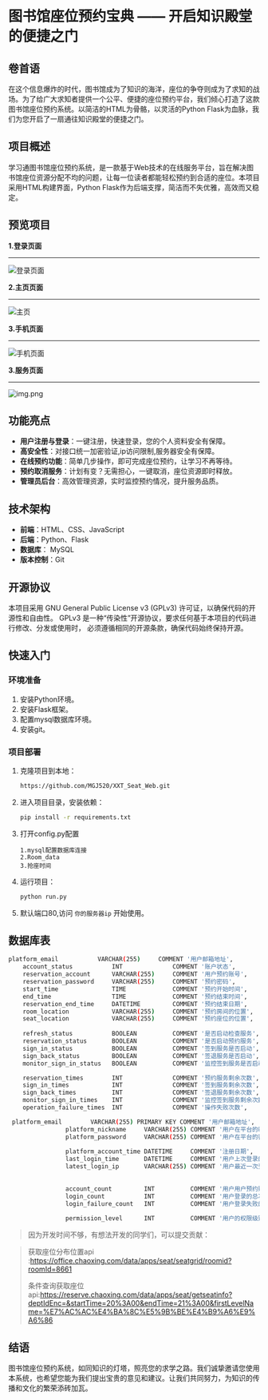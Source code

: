 # 图书馆座位预约宝典 —— 开启知识殿堂的便捷之门

## 卷首语

在这个信息爆炸的时代，图书馆成为了知识的海洋，座位的争夺则成为了求知的战场。为了给广大求知者提供一个公平、便捷的座位预约平台，我们倾心打造了这款图书馆座位预约系统。以简洁的HTML为骨骼，以灵活的Python
Flask为血脉，我们为您开启了一扇通往知识殿堂的便捷之门。

## 项目概述

学习通图书馆座位预约系统，是一款基于Web技术的在线服务平台，旨在解决图书馆座位资源分配不均的问题，让每一位读者都能轻松预约到合适的座位。本项目采用HTML构建界面，Python
Flask作为后端支撑，简洁而不失优雅，高效而又稳定。

## 预览项目


**1.登录页面**

---
![登录页面](makedown/img.png)

**2.主页页面**

---
![主页](makedown/img1.png)

**3.手机页面**

---
![手机页面](makedown/img2.png)

**3.服务页面**

---
![img.png](makedown/img3.png)


## 功能亮点

- **用户注册与登录**：一键注册，快速登录，您的个人资料安全有保障。
- **高安全性**：对接口统一加密验证,ip访问限制,服务器安全有保障。
- **在线预约功能**：简单几步操作，即可完成座位预约，让学习不再等待。
- **预约取消服务**：计划有变？无需担心，一键取消，座位资源即时释放。
- **管理员后台**：高效管理资源，实时监控预约情况，提升服务品质。

## 技术架构

- **前端**：HTML、CSS、JavaScript
- **后端**：Python、Flask
- **数据库**： MySQL
- **版本控制**：Git

## 开源协议

本项目采用 GNU General Public License v3 (GPLv3) 许可证，以确保代码的开源性和自由性。
GPLv3 是一种“传染性”开源协议，要求任何基于本项目的代码进行修改、分发或使用时，
必须遵循相同的开源条款，确保代码始终保持开源。

## 快速入门

### 环境准备

1. 安装Python环境。
2. 安装Flask框架。
3. 配置mysql数据库环境。
4. 安装git。

### 项目部署

1. 克隆项目到本地：
   ```bash
   https://github.com/MGJ520/XXT_Seat_Web.git
   ```
2. 进入项目目录，安装依赖：
   ```bash
   pip install -r requirements.txt
   ```
3. 打开config.py配置
   ```
   1.mysql配置数据库连接
   2.Room_data
   3.抢座时间
   ```
4. 运行项目：
   ```bash
   python run.py
   ```
5. 默认端口80,访问 `你的服务器ip` 开始使用。


## 数据库表
```bash
platform_email           VARCHAR(255)     COMMENT '用户邮箱地址',
    account_status           INT              COMMENT '账户状态',
    reservation_account      VARCHAR(255)     COMMENT '用户预约账号',
    reservation_password     VARCHAR(255)     COMMENT '预约密码',
    start_time               TIME             COMMENT '预约开始时间',
    end_time                 TIME             COMMENT '预约结束时间',
    reservation_end_time     DATETIME         COMMENT '预约结束日期',
    room_location            VARCHAR(255)     COMMENT '预约房间的位置',
    seat_location            VARCHAR(255)     COMMENT '预约座位的位置',
    
    refresh_status           BOOLEAN          COMMENT '是否启动检查服务',
    reservation_status       BOOLEAN          COMMENT '是否启动预约服务',
    sign_in_status           BOOLEAN          COMMENT '签到服务是否启动',
    sign_back_status         BOOLEAN          COMMENT '签退服务是否启动',
    monitor_sign_in_status   BOOLEAN          COMMENT '监控签到服务是否启动',

    reservation_times        INT              COMMENT '预约服务剩余次数', -- 修正为 INT
    sign_in_times            INT              COMMENT '签到服务剩余次数',
    sign_back_times          INT              COMMENT '签退服务剩余次数',
    monitor_sign_in_times    INT              COMMENT '监控签到服务剩余次数',
    operation_failure_times  INT              COMMENT '操作失败次数',
```
```bash
 platform_email        VARCHAR(255) PRIMARY KEY COMMENT '用户邮箱地址',
                platform_nickname     VARCHAR(255) COMMENT '用户在平台的昵称',
                platform_password     VARCHAR(255) COMMENT '用户在平台的密码',
                
                platform_account_time DATETIME     COMMENT '注册日期',
                last_login_time       DATETIME     COMMENT '用户上次登录的时间',
                latest_login_ip       VARCHAR(255) COMMENT '用户最近一次登录的IP地址',
                
                
                account_count         INT          COMMENT '用户用户预约账号数',
                login_count           INT          COMMENT '用户登录的总次数',
                login_failure_count   INT          COMMENT '用户登录失败的总次数',
                
                permission_level      INT          COMMENT '用户的权限级别'
```

> 因为开发时间不够，有想法开发的同学们，可以提交贡献：

> 获取座位分布位置api :https://office.chaoxing.com/data/apps/seat/seatgrid/roomid?roomId=8661
>
> 条件查询获取座位api:https://reserve.chaoxing.com/data/apps/seat/getseatinfo?deptIdEnc=&startTime=20%3A00&endTime=21%3A00&firstLevelName=%E7%AC%AC%E4%BA%8C%E5%9B%BE%E4%B9%A6%E9%A6%86

## 结语

图书馆座位预约系统，如同知识的灯塔，照亮您的求学之路。我们诚挚邀请您使用本系统，也希望您能为我们提出宝贵的意见和建议。让我们共同努力，为知识的传播和文化的繁荣添砖加瓦。
